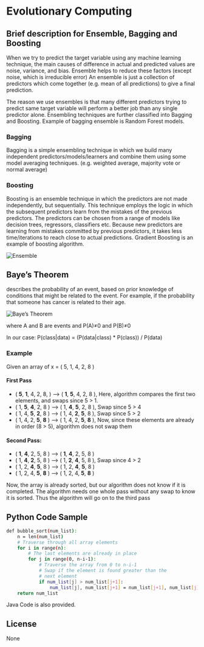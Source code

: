 # Evolutionary Computing
## Brief description for Ensemble, Bagging and Boosting
When we try to predict the target variable using any machine learning technique, the main causes of difference in actual and predicted values are noise, variance, and bias. Ensemble helps to reduce these factors (except noise, which is irreducible error)
An ensemble is just a collection of predictors which come together (e.g. mean of all predictions) to give a final prediction. 

The reason we use ensembles is that many different predictors trying to predict same target variable will perform a better job than any single predictor alone. Ensembling techniques are further classified into Bagging and Boosting. Example of bagging ensemble is Random Forest models.
### Bagging
Bagging is a simple ensembling technique in which we build many independent predictors/models/learners and combine them using some model averaging techniques. (e.g. weighted average, majority vote or normal average)
### Boosting
Boosting is an ensemble technique in which the predictors are not made independently, but sequentially. This technique employs the logic in which the subsequent predictors learn from the mistakes of the previous predictors. The predictors can be chosen from a range of models like decision trees, regressors, classifiers etc. Because new predictors are learning from mistakes committed by previous predictors, it takes less time/iterations to reach close to actual predictions. Gradient Boosting is an example of boosting algorithm.

![Ensemble](https://drive.google.com/file/d/1aOi5ZZFqBPbcpHKqorJPgF1xUlB6I5h2/view?usp=sharing)

## Baye’s Theorem
 describes the probability of an event, based on prior knowledge of conditions that might be related to the event. For example, if the probability that someone has cancer is related to their age.

![Baye’s Theorem](https://wikimedia.org/api/rest_v1/media/math/render/svg/87c061fe1c7430a5201eef3fa50f9d00eac78810)

where A and B are events and  P(A)$\neq$0 and P(B)$\neq$0

In our case: P(class|data) = (P(data|class) * P(class)) / P(data)

### Example
Given an array of  x = ( 5, 1, 4, 2, 8 )
#### First Pass
- ( **5**, **1**, 4, 2, 8, ) –> ( **1**, **5**, 4, 2, 8 ), Here, algorithm compares the first two elements, and swaps since 5 > 1.
- ( 1, **5**, **4**, 2, 8 ) –>  ( 1, **4**, **5**, 2, 8 ), Swap since 5 > 4
- ( 1, 4, **5**, **2**, 8 ) –>  ( 1, 4, **2**, **5**, 8 ), Swap since 5 > 2
- ( 1, 4, 2, **5**, **8** ) –> ( 1, 4, 2, **5**, **8** ), Now, since these elements are already in order (8 > 5), algorithm does not swap them

#### Second Pass:
- ( **1**, **4**, 2, 5, 8 ) –> ( **1**, **4**, 2, 5, 8 )
- ( 1, **4**, **2**, 5, 8 ) –> ( 1, **2**, **4**, 5, 8 ), Swap since 4 > 2
- ( 1, 2, **4**, **5**, 8 ) –> ( 1, 2, **4**, **5**, 8 )
- ( 1, 2, 4, **5**, **8** ) –>  ( 1, 2, 4, **5**, **8** )

Now, the array is already sorted, but our algorithm does not know if it is completed. The algorithm needs one whole pass without any swap to know it is sorted. Thus the algorithm will go on to the third pass

## Python Code Sample

```sh
def bubble_sort(num_list):
	n = len(num_list)
	# Traverse through all array elements
	for i in range(n):
		# The last elements are already in place
		for j in range(0, n-i-1):
			# Traverse the array from 0 to n-i-1
			# Swap if the element is found greater than the 
			# next element
			if num_list[j] > num_list[j+1]:
				num_list[j], num_list[j+1] = num_list[j+1], num_list[j]
	return num_list
```

Java Code is also provided.

License
----

None

